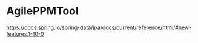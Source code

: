 # AgilePPMTool
https://docs.spring.io/spring-data/jpa/docs/current/reference/html/#new-features.1-10-0
